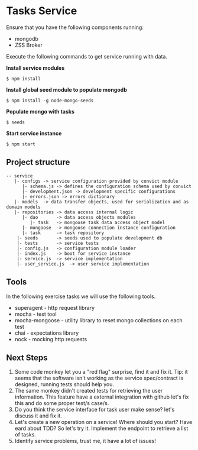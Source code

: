 # Tasks Service

Ensure that you have the following components running:

* mongodb
* ZSS Broker

Execute the following commands to get service running with data.

**Install service modules**

    $ npm install

**Install global seed module to populate mongodb**

    $ npm install -g node-mongo-seeds

**Populate mongo with tasks**

    $ seeds

**Start service instance**

    $ npm start

## Project structure

```
-- service
   |- configs -> service configuration provided by convict module
      |- schema.js -> defines the configuration schema used by convict
      |- development.json -> development specific configurations
      |- errors.json -> errors dictionary
   |- models  -> data transfer objects, used for serialization and as domain models
   |- repositories -> data access internal logic
      |- dao       -> data access objects modules
         |- task   -> mongoose task data access object model
      |- mongoose  -> mongoose connection instance configuration
      |- task      -> task repository
    |- seeds       -> seeds used to populate development db
    |- tests       -> service tests
    |- config.js   -> configuration module loader
    |- index.js    -> boot for service instance
    |- service.js  -> service implementation
    |- user_service.js  -> user service implementation
```

## Tools

In the following exercise tasks we will use the following tools.

* superagent - http request library
* mocha - test tool
* mocha-mongoose - utility library to reset mongo collections on each test
* chai - expectations library
* nock - mocking http requests


## Next Steps

1. Some code monkey let you a "red flag" surprise, find it and fix it. Tip: it seems that the software isn't working as the service spec/contract is designed, running tests should help you.
1. The same monkey didn't created tests for retrieving the user information. This feature have a external integration with github let's fix this and do some proper test/s case/s.
1. Do you think the service interface for task user make sense? let's discuss it and fix it.
1. Let's create a new operation on a service! Where should you start? Have eard about TDD? So let's try it. Implement the endpoint to retrieve a list of tasks.
1. Identify service problems, trust me, it have a lot of issues!
